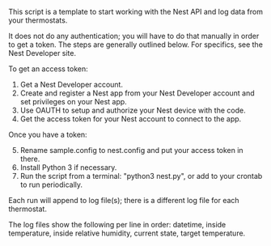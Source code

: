 This script is a template to start working with the Nest API and log data from your thermostats.

It does not do any authentication; you will have to do that manually in order to get a token. 
The steps are generally outlined below. For specifics, see the Nest Developer site.

To get an access token:

1) Get a Nest Developer account.
2) Create and register a Nest app from your Nest Developer account and set privileges on your Nest app. 
3) Use OAUTH to setup and authorize your Nest device with the code.
4) Get the access token for your Nest account to connect to the app.

Once you have a token:

5) Rename sample.config to nest.config and put your access token in there.
6) Install Python 3 if necessary.
7) Run the script from a terminal: "python3 nest.py", or add to your crontab to run periodically. 

Each run will append to log file(s); there is a different log file for each thermostat.

The log files show the following per line in order:
	datetime, inside temperature, inside relative humidity, current state, target temperature.

